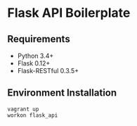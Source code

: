 # Flask API Boilerplate

## Requirements
- Python 3.4+
- Flask 0.12+
- Flask-RESTful 0.3.5+

## Environment Installation

```
vagrant up
workon flask_api
```